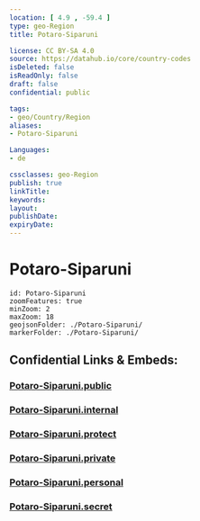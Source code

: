 ```yaml
---
location: [ 4.9 , -59.4 ] 
type: geo-Region
title: Potaro-Siparuni

license: CC BY-SA 4.0
source: https://datahub.io/core/country-codes
isDeleted: false
isReadOnly: false
draft: false
confidential: public

tags:
- geo/Country/Region
aliases:
- Potaro-Siparuni

Languages:
- de

cssclasses: geo-Region
publish: true
linkTitle: 
keywords: 
layout: 
publishDate: 
expiryDate: 
---
```


# Potaro-Siparuni

```leaflet
id: Potaro-Siparuni
zoomFeatures: true 
minZoom: 2 
maxZoom: 18
geojsonFolder: ./Potaro-Siparuni/
markerFolder: ./Potaro-Siparuni/
```


## Confidential Links & Embeds: 

### [Potaro-Siparuni.public](/_public/\Earth\Continent\America~South\Guyana\Regions~GuyanaPotaro-Siparuni.public.md) 

### [Potaro-Siparuni.internal](/_internal/\Earth\Continent\America~South\Guyana\Regions~GuyanaPotaro-Siparuni.internal.md) 

### [Potaro-Siparuni.protect](/_protect/\Earth\Continent\America~South\Guyana\Regions~GuyanaPotaro-Siparuni.protect.md) 

### [Potaro-Siparuni.private](/_private/\Earth\Continent\America~South\Guyana\Regions~GuyanaPotaro-Siparuni.private.md) 

### [Potaro-Siparuni.personal](/_personal/\Earth\Continent\America~South\Guyana\Regions~GuyanaPotaro-Siparuni.personal.md) 

### [Potaro-Siparuni.secret](/_secret/\Earth\Continent\America~South\Guyana\Regions~GuyanaPotaro-Siparuni.secret.md)

